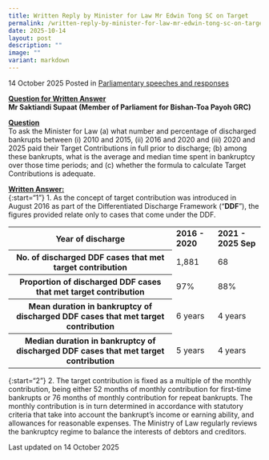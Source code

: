 ```yaml
---
title: Written Reply by Minister for Law Mr Edwin Tong SC on Target
permalink: /written-reply-by-minister-for-law-mr-edwin-tong-sc-on-target/
date: 2025-10-14
layout: post
description: ""
image: ""
variant: markdown
---
```

14 October 2025 Posted in [Parliamentary speeches and responses](/news/parliamentary-speeches) 

<b><u>Question for Written Answer</u></b><br>
<b>Mr Saktiandi Supaat (Member of Parliament for Bishan-Toa Payoh GRC)</b>

<b><u>Question</u></b><br>
To ask the Minister for Law (a) what number and percentage of discharged bankrupts between (i) 2010 and 2015, (ii) 2016 and 2020 and (iii) 2020 and 2025 paid their Target Contributions in full prior to discharge; (b) among these bankrupts, what is the average and median time spent in bankruptcy over those time periods; and (c) whether the formula to calculate Target Contributions is adequate.

<b><u>Written Answer:</u></b><br>
{:start=“1”}
1.&nbsp;As the concept of target contribution was introduced in August 2016 as part of the Differentiated Discharge Framework (“<b>DDF</b>”), the figures provided relate only to cases that come under the DDF.

<table>
  <tbody><tr>
    <th scope="row"><b>Year of discharge</b></th>
    <td><b>2016 - 2020</b></td>
    <td><b>2021 - 2025 Sep</b></td>
  </tr>
  <tr>
    <th scope="row"><b>No. of discharged DDF cases that met target contribution</b></th>
    <td>1,881</td>
    <td>68</td>
  </tr>
	<tr>
    <th scope="row"><b>Proportion of discharged DDF cases that met target contribution</b></th>
    <td>97%</td>
    <td>88%</td>
  </tr>
  <tr>
    <th scope="row"><b>Mean duration in bankruptcy of discharged DDF cases that met target contribution</b></th>
    <td>6 years</td>
    <td>4 years</td>
  </tr>
	  <tr>
    <th scope="row"><b>Median duration in bankruptcy of discharged DDF cases that met target contribution</b></th>
    <td>5 years</td>
    <td>4 years</td>
  </tr>
</tbody></table>

{:start=“2”}
2.&nbsp;The target contribution is fixed as a multiple of the monthly contribution, being either 52 months of monthly contribution for first-time bankrupts or 76 months of monthly contribution for repeat bankrupts. The monthly contribution is in turn determined in accordance with statutory criteria that take into account the bankrupt’s income or earning ability, and allowances for reasonable expenses. The Ministry of Law regularly reviews the bankruptcy regime to balance the interests of debtors and creditors. 

<p class="right-side-updated">Last updated on 14 October 2025</p>
